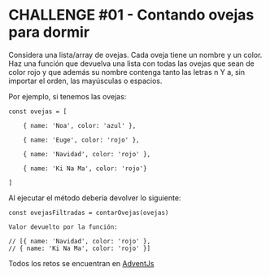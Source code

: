 
# CHALLENGE #01 - Contando ovejas para dormir
Considera una lista/array de ovejas. Cada oveja tiene un nombre y un color. Haz una función que devuelva una lista con todas las ovejas que sean de color rojo y que además su nombre contenga tanto las letras n Y a, sin importar el orden, las mayúsculas o espacios.

Por ejemplo, si tenemos las ovejas:
  
```
const ovejas = [

	{ name: 'Noa', color: 'azul' },

	{ name: 'Euge', color: 'rojo' },

	{ name: 'Navidad', color: 'rojo' },

	{ name: 'Ki Na Ma', color: 'rojo'}

]
```

Al ejecutar el método debería devolver lo siguiente:

```
const ovejasFiltradas = contarOvejas(ovejas)

Valor devuelto por la función:

// [{ name: 'Navidad', color: 'rojo' },
// { name: 'Ki Na Ma', color: 'rojo' }]
```

Todos los retos se encuentran en [AdventJs](https://adventjs.dev/challenges/)